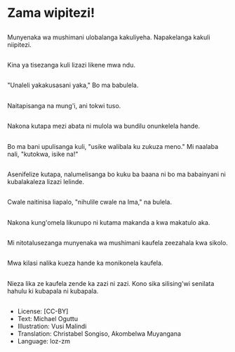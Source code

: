 # Zama wipitezi!

##
Munyenaka wa mushimani ulobalanga kakuliyeha. Napakelanga kakuli niipitezi.

##
Kina ya tisezanga kuli lizazi likene mwa ndu.

##
"Unaleli yakakusasani yaka," Bo ma babulela.

##
Naitapisanga na mung'i, ani tokwi tuso.

##
Nakona kutapa mezi abata ni mulola wa bundilu onunkelela hande.

##
Bo ma bani upulisanga kuli, "usike walibala ku zukuza meno." Mi naalaba nali, "kutokwa, isike na!"

##
Asenifelize kutapa, nalumelisanga bo kuku ba baana ni bo ma babainyani ni kubalakaleza lizazi lelinde.

##
Cwale naitinisa liapalo, "nihulile cwale na Ima," na bulela.

##
Nakona kung'omela likunupo ni kutama makanda a kwa makatulo aka.

##
Mi nitotalusezanga munyenaka wa mushimani kaufela zeezahala kwa sikolo.

##
Mwa kilasi nalika kueza hande ka monikonela kaufela.

##
Nieza lika ze kaufela zende ka zazi ni zazi. Kono sika silising'wi senilata hahulu ki kubapala ni kubapala.

##
* License: [CC-BY]
* Text: Michael Oguttu
* Illustration: Vusi Malindi
* Translation: Christabel Songiso, Akombelwa Muyangana
* Language: loz-zm
